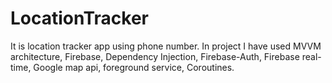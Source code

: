 # LocationTracker
It is location tracker app using phone number. In project I have used MVVM architecture, Firebase, Dependency Injection, Firebase-Auth, Firebase real-time, Google map api, foreground service, Coroutines.
